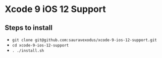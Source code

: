 # Xcode 9 iOS 12 Support

## Steps to install
- `git clone git@github.com:sauravexodus/xcode-9-ios-12-support.git`
- `cd xcode-9-ios-12-support`
- `. ./install.sh`
